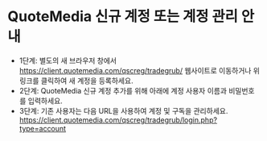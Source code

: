# QuoteMedia 신규 계정 또는 계정 관리 안내
- 1단계: 별도의 새 브라우저 창에서 https://client.quotemedia.com/qscreg/tradegrub/ 웹사이트로 이동하거나 위 링크를 클릭하여 새 계정을 등록하세요.
- 2단계: QuoteMedia 신규 계정 추가를 위해 아래에 계정 사용자 이름과 비밀번호를 입력하세요.
- 3단계: 기존 사용자는 다음 URL을 사용하여 계정 및 구독을 관리하세요. https://client.quotemedia.com/qscreg/tradegrub/login.php?type=account
